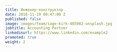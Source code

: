 ```yaml
---
title: Инженер-конструктор
date: 2018-11-19 00:47:00 Z
published: false
image: images/team/sage-kirk-485982-unsplash.jpg
jobtitle: Accounting Partner
linkedinurl: https://www.linkedin.com/example2
promoted: true
weight: 2
---
```


